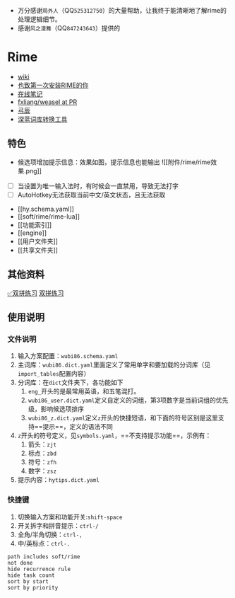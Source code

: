 - 万分感谢`局外人`（QQ`525312750`）的大量帮助，让我终于能清晰地了解rime的处理逻辑细节。
- 感谢`风之漫舞`（QQ`847243643`）提供的
# Rime
- [wiki](https://github.com/rime/home/wiki)
- [也致第一次安装RIME的你](https://blog.csdn.net/xianghongai/article/details/79540525)
- [在线笔记](https://www.yuque.com/shenshanhongye/uo23kv/nuvz43)
- [fxliang/weasel at PR](https://github.com/fxliang/weasel/tree/PR)
- [弓辰](https://github.com/lotem)
- [深蓝词库转换工具](https://github.com/studyzy/imewlconverter/releases)

## 特色
- 候选项增加提示信息：效果如图，提示信息也能输出
![[附件/rime/rime效果.png]]
- [ ] 当设置为唯一输入法时，有时候会一直禁用，导致无法打字
- [ ] AutoHotkey无法获取当前中文/英文状态，且无法获取

- [[hy.schema.yaml]]
- [[soft/rime/rime-lua]]
- [[功能索引]]
- [[engine]]
- [[用户文件夹]]
- [[共享文件夹]]

## 其他资料
[✅双拼练习](https://github.com/BlueSky-07/Shuang)
[双拼练习](https://github.com/Yidadaa/shuangpin)

## 使用说明
### 文件说明
1. 输入方案配置：`wubi86.schema.yaml`
2. 主词库：`wubi86.dict.yaml`里面定义了常用单字和要加载的分词库（见`import_tables`配置内容）
3. 分词库：在`dict`文件夹下，各功能如下
    1. `eng_`开头的是最常用英语，和五笔混打。
    2. `wubi86_user.dict.yaml`定义自定义的词组，第3项数字是当前词组的优先级，影响候选项排序
    3. `wubi86_z.dict.yaml`定义`z`开头的快捷短语，和下面的符号区别是这里支持==提示==，定义的语法不同
4. `z`开头的符号定义，见`symbols.yaml`，==不支持提示功能==，示例有：
    1. 箭头：`zjt`
    2. 标点：`zbd`
    3. 符号：`zfh`
    4. 数字：`zsz`
5. 提示内容：`hytips.dict.yaml`
### 快捷键
1. 切换输入方案和功能开关:`shift-space`
2. 开关拆字和拼音提示：`ctrl-/`
3. 全角/半角切换：`ctrl-,`
4. 中/英标点：`ctrl-.`

```tasks
path includes soft/rime
not done
hide recurrence rule
hide task count
sort by start
sort by priority
```